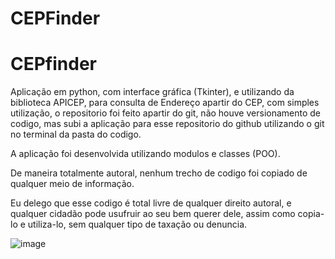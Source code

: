 # CEPFinder
# CEPfinder
Aplicação em python, com interface gráfica (Tkinter), e utilizando da biblioteca APICEP, para consulta de Endereço apartir do CEP, com simples utilização, o repositorio foi feito apartir do git, não houve versionamento de codigo, mas subi a aplicação para esse repositorio do github utilizando o git no terminal da pasta do codigo.

A aplicação foi desenvolvida utilizando modulos e classes (POO).

De maneira totalmente autoral, nenhum trecho de codigo foi copiado de qualquer meio de informação.

Eu delego que esse codigo é total livre de qualquer direito autoral, e qualquer cidadão pode usufruir ao seu bem querer dele, assim como copia-lo e utiliza-lo, sem qualquer tipo de taxação ou denuncia.


![image](https://user-images.githubusercontent.com/76178999/152648276-0e7dd24c-15a3-4dc8-a62f-e6337987e1c8.png)
